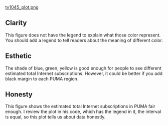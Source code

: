 [ty1045_plot.png](ty1045_plot.png)

## Clarity

This figure does not have the legend to explain what those color represent. You should add a legend to tell readers about the meaning of different color.


## Esthetic

The shade of blue, green, yellow is good enough for people to see different estimated total Internet subscriptions. However, it could be better if you add black margin to each PUMA region.


## Honesty

This figure shows the estimated total Internet subscriptions in PUMA fair enough. I review the plot in his code, which has the legend in it, the interval is equal, so this plot tells us about data honestly.

